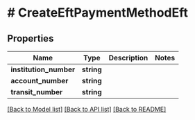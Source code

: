 # # CreateEftPaymentMethodEft

## Properties

Name | Type | Description | Notes
------------ | ------------- | ------------- | -------------
**institution_number** | **string** |  |
**account_number** | **string** |  |
**transit_number** | **string** |  |

[[Back to Model list]](../../README.md#models) [[Back to API list]](../../README.md#endpoints) [[Back to README]](../../README.md)
